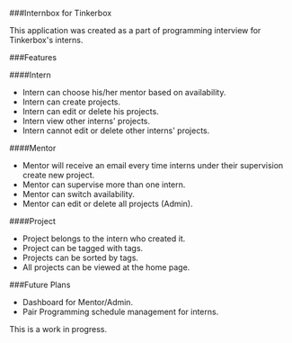 ###Internbox for Tinkerbox

This application was created as a part of programming interview for Tinkerbox's interns.

###Features

####Intern
- Intern can choose his/her mentor based on availability.
- Intern can create projects.
- Intern can edit or delete his projects.
- Intern view other interns' projects.
- Intern cannot edit or delete other interns' projects.

####Mentor
- Mentor will receive an email every time interns under their supervision create new project.
- Mentor can supervise more than one intern.
- Mentor can switch availability.
- Mentor can edit or delete all projects (Admin).

####Project
- Project belongs to the intern who created it.
- Project can be tagged with tags.
- Projects can be sorted by tags.
- All projects can be viewed at the home page.

###Future Plans
- Dashboard for Mentor/Admin.
- Pair Programming schedule management for interns.

This is a work in progress.
